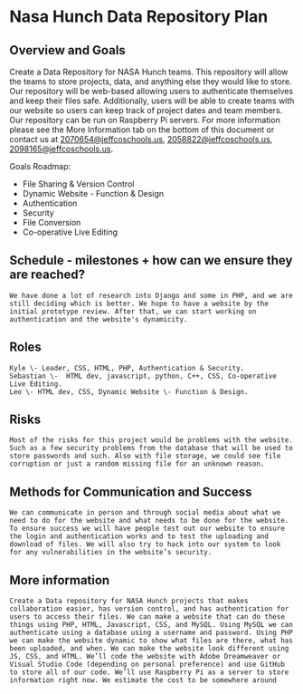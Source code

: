 # Nasa Hunch Data Repository Plan

## Overview and Goals

Create a Data Repository for NASA Hunch teams. This repository will allow the teams to store projects, data, and anything else they would like to store. Our repository will be web-based allowing users to authenticate themselves and keep their files safe. Additionally, users will be able to create teams with our website so users can keep track of project dates and team members. Our repository can be run on Raspberry Pi servers. For more information please see the More Information tab on the bottom of this document or contact us at [2070654@jeffcoschools.us](mailto:2070654@jeffcoschools.us), [2058822@jeffcoschools.us](mailto:2058822@jeffcoschools.us), [2098165@jeffcoschools.us](mailto:2098165@jeffcoschools.us). 

Goals Roadmap:

* File Sharing & Version Control  
* Dynamic Website \- Function & Design   
* Authentication  
* Security  
* File Conversion  
* Co-operative Live Editing

## Schedule \- milestones \+ how can we ensure they are reached? 

	We have done a lot of research into Django and some in PHP, and we are still deciding which is better. We hope to have a website by the initial prototype review. After that, we can start working on authentication and the website's dynamicity. 

## Roles

	Kyle \- Leader, CSS, HTML, PHP, Authentication & Security.   
	Sebastian \-  HTML dev, javascript, python, C++, CSS, Co-operative Live Editing.  
	Leo \- HTML dev, CSS, Dynamic Website \- Function & Design. 

## Risks

	Most of the risks for this project would be problems with the website. Such as a few security problems from the database that will be used to store passwords and such. Also with file storage, we could see file corruption or just a random missing file for an unknown reason.

## Methods for Communication and Success 

	We can communicate in person and through social media about what we need to do for the website and what needs to be done for the website.   
	To ensure success we will have people test out our website to ensure the login and authentication works and to test the uploading and download of files. We will also try to hack into our system to look for any vulnerabilities in the website’s security.

## More information

	Create a Data repository for NASA Hunch projects that makes collaboration easier, has version control, and has authentication for users to access their files. We can make a website that can do these things using PHP, HTML, Javascript, CSS, and MySQL. Using MySQL we can authenticate using a database using a username and password. Using PHP we can make the website dynamic to show what files are there, what has been uploaded, and when. We can make the website look different using JS, CSS, and HTML. We’ll code the website with Adobe Dreamweaver or Visual Studio Code (depending on personal preference) and use GitHub to store all of our code. We’ll use Raspberry Pi as a server to store information right now. We estimate the cost to be somewhere around 
